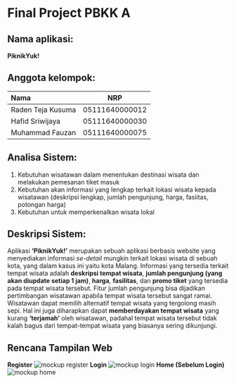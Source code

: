 # Final Project PBKK A

## Nama aplikasi:
**PiknikYuk!**

## Anggota kelompok:
| Nama | NRP |
| :--- | :---:|
|Raden Teja Kusuma | 05111640000012|
|Hafid Sriwijaya |   05111640000030|
|Muhammad Fauzan |   05111640000075|

## Analisa Sistem:
1. Kebutuhan wisatawan dalam menentukan destinasi wisata dan melakukan pemesanan tiket masuk
2. Kebutuhan akan informasi yang lengkap terkait lokasi wisata kepada wisatawan (deskripsi lengkap, jumlah pengunjung, harga, fasiitas, potongan harga)
3. Kebutuhan untuk memperkenalkan wisata lokal

## Deskripsi Sistem:
Aplikasi **‘PiknikYuk!’** merupakan sebuah aplikasi berbasis website yang menyediakan informasi *se-detail* mungkin terkait lokasi wisata di sebuah kota, yang dalam kasus ini yaitu kota Malang. Informasi yang tersedia terkait tempat wisata adalah **deskripsi tempat wisata**, **jumlah pengunjung (yang akan diupdate setiap 1 jam)**, **harga**, **fasilitas**, dan **promo tiket** yang tersedia pada tempat wisata tersebut. Fitur jumlah pengunjung bisa dijadikan pertimbangan wisatawan apabila tempat wisata tersebut sangat ramai. Wisatawan dapat memilih alternatif tempat wisata yang tergolong masih sepi. Hal ini juga diharapkan dapat **memberdayakan tempat wisata** yang kurang **‘terjamah’** oleh wisatawan, padahal tempat wisata tersebut tidak kalah bagus dari tempat-tempat wisata yang biasanya sering dikunjungi. 

## Rencana Tampilan Web
**Register**
![mockup register](https://user-images.githubusercontent.com/33054425/56188470-cd074780-604f-11e9-97aa-c3f4e00f31b3.jpg)
**Login**
![mockup login](https://user-images.githubusercontent.com/33054425/56188479-d395bf00-604f-11e9-9d41-6570b773959b.jpg)
**Home (Sebelum Login)**
![mockup home](https://user-images.githubusercontent.com/33054425/56188488-d7c1dc80-604f-11e9-9532-25e778be07f8.jpg)
